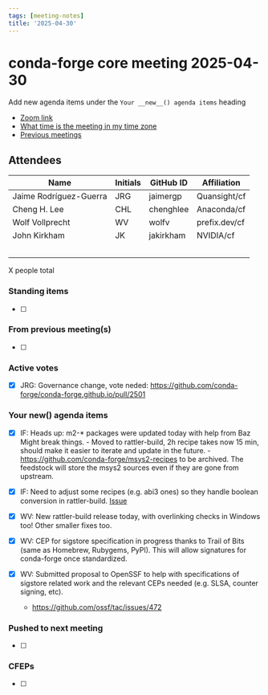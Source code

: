 ```yaml
---
tags: [meeting-notes]
title: '2025-04-30'
---
```

# conda-forge core meeting 2025-04-30

Add new agenda items under the `Your __new__() agenda items` heading

- [Zoom link](https://zoom.us/j/9138593505?pwd=SWh3dE1IK05LV01Qa0FJZ1ZpMzJLZz09)
- [What time is the meeting in my time zone](https://dateful.com/convert/utc?t=5pm)
- [Previous meetings](https://conda-forge.org/community/minutes/)

## Attendees

| Name                    | Initials | GitHub ID        | Affiliation                 |
| ----------------------- | -------- | ---------------  | --------------------------- |
| Jaime Rodríguez-Guerra  | JRG      | jaimergp         | Quansight/cf                |
| Cheng H. Lee            | CHL      | chenghlee        | Anaconda/cf                 |
| Wolf Vollprecht         | WV       | wolfv            | prefix.dev/cf               |
| John Kirkham            | JK       | jakirkham        | NVIDIA/cf                   |
|                         |          |                  |                             |
|                         |          |                  |                             |
|                         |          |                  |                             |
|                         |          |                  |                             |
|                         |          |                  |                             |

X people total

### Standing items

- [ ]

### From previous meeting(s)

- [ ]

### Active votes

- [X] JRG: Governance change, vote neded: https://github.com/conda-forge/conda-forge.github.io/pull/2501

### Your __new__() agenda items

- [X] IF: Heads up: m2-* packages were updated today with help from Baz
      Might break things.
        - Moved to rattler-build, 2h recipe takes now 15 min, should make it easier to iterate and update in the future.
        - https://github.com/conda-forge/msys2-recipes to be archived. The feedstock will store the msys2 sources even if they are gone from upstream.

- [X] IF: Need to adjust some recipes (e.g. abi3 ones) so they handle boolean conversion in rattler-build. [Issue](https://github.com/conda-forge/conda-forge.github.io/issues/2514)
- [X] WV: New rattler-build release today, with overlinking checks in Windows too! Other smaller fixes too.
- [X] WV: CEP for sigstore specification in progress thanks to Trail of Bits (same as Homebrew, Rubygems, PyPI). This will allow signatures for conda-forge once standardized.
- [X] WV: Submitted proposal to OpenSSF to help with specifications of sigstore related work and the relevant CEPs needed (e.g. SLSA, counter signing, etc).
    - https://github.com/ossf/tac/issues/472

### Pushed to next meeting

- [ ]

### CFEPs

- [ ]
